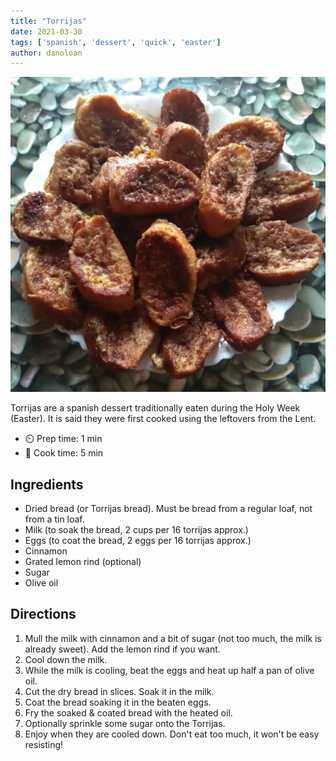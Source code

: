 ```yaml
---
title: "Torrijas"
date: 2021-03-30
tags: ['spanish', 'dessert', 'quick', 'easter']
author: danoloan
---
```


![Torrijas](/recipes/pix/torrijas.webp)

Torrijas are a spanish dessert traditionally eaten during the Holy Week (Easter).
It is said they were first cooked using the leftovers from the Lent.

- ⏲️ Prep time: 1 min
- 🍳 Cook time: 5 min

## Ingredients

- Dried bread (or Torrijas bread). Must be bread from a regular loaf, not from a tin loaf.
- Milk (to soak the bread, 2 cups per 16 torrijas approx.)
- Eggs (to coat the bread, 2 eggs per 16 torrijas approx.)
- Cinnamon
- Grated lemon rind (optional)
- Sugar
- Olive oil

## Directions

1. Mull the milk with cinnamon and a bit of sugar (not too much, the milk is already sweet). Add the lemon rind if you want.
2. Cool down the milk.
3. While the milk is cooling, beat the eggs and heat up half a pan of olive oil.
4. Cut the dry bread in slices. Soak it in the milk.
5. Coat the bread soaking it in the beaten eggs.
6. Fry the soaked & coated bread with the heated oil.
7. Optionally sprinkle some sugar onto the Torrijas.
8. Enjoy when they are cooled down. Don't eat too much, it won't be easy resisting!
